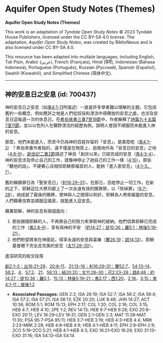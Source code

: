 # Aquifer Open Study Notes (Themes)

**Aquifer Open Study Notes (Themes)**

This work is an adaptation of *Tyndale Open Study Notes* © 2023 Tyndale House Publishers, licensed under the CC BY\-SA 4\.0 license. The adaptation, *Aquifer Open Study Notes*, was created by BiblioNexus and is also licensed under CC BY\-SA 4\.0\.

This resource has been adapted into multiple languages, including English, Tok Pisin, Arabic (عربي), French (Français), Hindi (हिंदी), Indonesian (Bahasa Indonesia), Portuguese (Português), Russian (Русский), Spanish (Español), Swahili (Kiswahili), and Simplified Chinese (简体中文).



--------------------------------

## 神的安息日之安息 (id: 700437)

神的安息日之安息（如[來4:1–11](https://ref.ly/Heb4:1-Heb4:11)所描述）一直是許多學者難以理解的主題。它包括舊約一些概念，例如應許之地是人們從奴役和漂流中得釋放的安息之處，也涉及安息日這每週一次的休息日。在[希伯來書三章7至19節](https://ref.ly/Heb3:7-Heb3:19)中，作者解釋了[詩篇九十五篇7至11節](https://ref.ly/Ps95:7-Ps95:11)，並以以色列人在曠野漂流的經歷為例，說明人會因不順服而未能進入神的安息。

那麼，他們未能進入，而至今仍為神的百姓存留的「安息」，是甚麼呢（[來4:1–3](https://ref.ly/Heb4:1-Heb4:3)）？希伯來書作者指的，遠不僅是在物質上，迦南地作為「安息日的安息」之地（[4:8–9](https://ref.ly/Heb4:8-Heb4:9)）。[創世記二章2節](https://ref.ly/Gen2:2)描述了神自「創世以來」已經完成的安息（[來4:3–4](https://ref.ly/Heb4:3-Heb4:4)）。神的安息涉及停止自己的工作，就像神停止了祂自己的工作一樣（[4:10](https://ref.ly/Heb4:10)）。那些「聽他的話」、不硬著心且相信耶穌那福音的人，能夠「進入那安息」（[4:1–3、](https://ref.ly/Heb4:1-Heb4:3)[7](https://ref.ly/Heb4:7)）。

舊約稱贖罪日為「聖安息日」（[利16:29–31](https://ref.ly/Lev16:29-Lev16:31)）。在那日，百姓停止一切工作。在新約之下，耶穌這位大祭司獻上了一次永遠有效的贖罪祭，以「除掉罪」（[9:7–28](https://ref.ly/Heb9:7-Heb9:28)）。祂成就了最後的贖罪，使神與人之間得以和好。耶穌為人帶來屬靈的安息。人們藉著信靠並順服這福音，就能進入這安息。

藉著耶穌，神的安息有兩個面向：

1. 那些跟隨耶穌的人，不再靠自己的努力來爭取神的接納。他們信靠耶穌已完成的工作（[弗2:8–9](https://ref.ly/Eph2:8-Eph2:9)），享有與神的平安 （[約14:27；](https://ref.ly/John14:27)[徒10:36；](https://ref.ly/Acts10:36)[羅5:1；](https://ref.ly/Rom5:1)[林後5:19–21](https://ref.ly/2Cor5:19-2Cor5:21)）。
2. 他們盼望將來在神面前，得享永遠的安息與喜樂（[賽26:19](https://ref.ly/Isa26:19)；[啟14:13](https://ref.ly/Rev14:13)）。耶穌基督賜下完全且完美的安息（[太11:28–30](https://ref.ly/Matt11:28-Matt11:30)）。

進深研究的經文段落

[創2:1–3；](https://ref.ly/Gen2:1-Gen2:3)[出16:21–29](https://ref.ly/Exod16:21-Exod16:29)，[20:8–11](https://ref.ly/Exod20:8-Exod20:11)，[31:13–16；](https://ref.ly/Exod31:13-Exod31:16)[利16:29–31；](https://ref.ly/Lev16:29-Lev16:31)[賽52:7](https://ref.ly/Isa52:7)，[54:13–14](https://ref.ly/Isa54:13-Isa54:14)，[56:2](https://ref.ly/Isa56:2)、[4](https://ref.ly/Isa56:4)，[57:2](https://ref.ly/Isa57:2)、[21](https://ref.ly/Isa57:21)，[58:13；](https://ref.ly/Isa58:13)[結20:20；](https://ref.ly/Ezek20:20)[太11:28–30；](https://ref.ly/Matt11:28-Matt11:30)[可2:23–28；](https://ref.ly/Mark2:23-Mark2:28)[路8:48；](https://ref.ly/Luke8:48)[約14:27；](https://ref.ly/John14:27)[徒10:36；](https://ref.ly/Acts10:36)[羅5:1](https://ref.ly/Rom5:1)，[15:13；](https://ref.ly/Rom15:13)[林後5:19–21；](https://ref.ly/2Cor5:19-2Cor5:21)[弗2:17；](https://ref.ly/Eph2:17)[西1:20](https://ref.ly/Col1:20)，[2:16](https://ref.ly/Col2:16)，[3:15；](https://ref.ly/Col3:15)[來4:1–11；](https://ref.ly/Heb4:1-Heb4:11)[彼後1:2](https://ref.ly/2Pet1:2)

* **Associated Passages:** GEN 2:2; ISA 26:19; ISA 52:7; ISA 56:2; ISA 56:4; ISA 57:2; ISA 57:21; ISA 58:13; EZK 20:20; LUK 8:48; JHN 14:27; ACT 10:36; ROM 5:1; ROM 15:13; EPH 2:17; COL 1:20; COL 2:16; COL 3:15; HEB 4:7; HEB 4:10; 2PE 1:2; REV 14:13; HEB 9:7–HEB 9:28; EXO 20:8–EXO 20:11; LEV 16:29–LEV 16:31; GEN 2:1–GEN 2:3; MAT 11:28–MAT 11:30; PSA 95:7–PSA 95:11; HEB 3:7–HEB 3:19; HEB 4:3–HEB 4:4; MRK 2:23–MRK 2:28; HEB 4:8–HEB 4:9; HEB 4:1–HEB 4:11; EPH 2:8–EPH 2:9; 2CO 5:19–2CO 5:21; HEB 4:1–HEB 4:3; EXO 16:21–EXO 16:29; EXO 31:13–EXO 31:16; ISA 54:13–ISA 54:14

